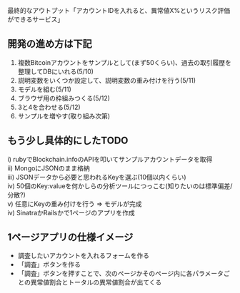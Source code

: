 最終的なアウトプット「アカウントIDを入れると、異常値X%というリスク評価ができるサービス」

## 開発の進め方は下記
1. 複数Bitcoinアカウントをサンプルとして(まず50くらい)、過去の取引履歴を整理してDBにいれる(5/10)
2. 説明変数をいくつか設定して、説明変数の重み付けを行う(5/11)
3. モデルを組む(5/11)
4. ブラウザ用の枠組みつくる(5/12)
5. 3と4を合わせる(5/12)
6. サンプルを増やす(取り組み次第)

## もう少し具体的にしたTODO
i)   rubyでBlockchain.infoのAPIを叩いてサンプルアカウントデータを取得  
ii)  MongoにJSONのまま格納  
iii) JSONデータから必要と思われるKeyを選ぶ(10個以内くらい)  
iv)  50個のKey:valueを何かしらの分析ツールにつっこむ(知りたいのは標準偏差/分散?)  
v)   任意にKeyの重み付けを行う => モデルが完成  
iv)  SinatraかRailsかで1ページのアプリを作成  

## 1ページアプリの仕様イメージ
- 調査したいアカウントを入れるフォームを作る
- 「調査」ボタンを作る
- 「調査」ボタンを押すことで、次のページかそのページ内に各パラメータごとの異常値割合とトータルの異常値割合が出てくる
